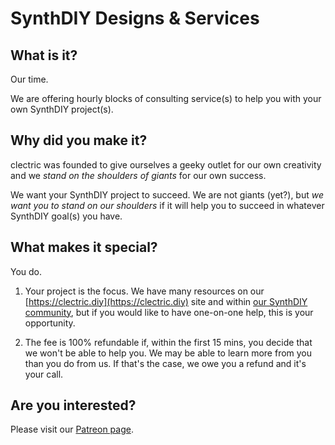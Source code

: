 # SynthDIY Designs & Services

## What is it?

Our time.

We are offering hourly blocks of consulting service(s) to help you with your own SynthDIY project(s).

## Why did you make it?

clectric was founded to give ourselves a geeky outlet for our own creativity and we *stand on the shoulders of giants* for our own success.

We want your SynthDIY project to succeed. We are not giants (yet?), but *we want you to stand on our shoulders* if it will help you to succeed in whatever SynthDIY goal(s) you have.

## What makes it special?

You do.

1) Your project is the focus. We have many resources on our [https://clectric.diy](https://clectric.diy) site and within [our SynthDIY community](https://github.com/orgs/clectric-diy/discussions), but if you would like to have one-on-one help, this is your opportunity.

2) The fee is 100% refundable if, within the first 15 mins, you decide that we won't be able to help you. We may be able to learn more from you than you do from us. If that's the case, we owe you a refund and it's your call.

## Are you interested?

Please visit our [Patreon page](https://www.patreon.com/posts/synthdiy-designs-136150974?utm_medium=clipboard_copy&utm_source=copyLink&utm_campaign=postshare_creator&utm_content=join_link).
